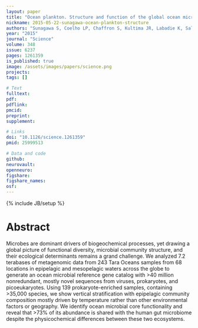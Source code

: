 ```yaml
---
layout: paper
title: "Ocean plankton. Structure and function of the global ocean microbiome"
nickname: 2015-05-22-sunagawa-ocean-plankton-structure
authors: "Sunagawa S, Coelho LP, Chaffron S, Kultima JR, Labadie K, Salazar G, Djahanschiri B, Zeller G, Mende DR, Alberti A, Cornejo-Castillo FM, Costea PI, Cruaud C, d'Ovidio F, Engelen S, Ferrera I, Gasol JM, Guidi L, Hildebrand F, Kokoszka F, Lepoivre C, Lima-Mendez G, Poulain J, Poulos BT, Royo-Llonch M, Sarmento H, Vieira-Silva S, Dimier C, Picheral M, Searson S, Kandels-Lewis S, Bowler C, de Vargas C, Gorsky G, Grimsley N, Hingamp P, Iudicone D, Jaillon O, Not F, Ogata H, Pesant S, Speich S, Stemmann L, Sullivan MB, Weissenbach J, Wincker P, Karsenti E, Raes J, Acinas SG, Bork P"
year: "2015"
journal: "Science"
volume: 348
issue: 6237
pages: 1261359
is_published: true
image: /assets/images/papers/science.png
projects:
tags: []

# Text
fulltext:
pdf:
pdflink:
pmcid: 
preprint:
supplement:

# Links
doi: "10.1126/science.1261359"
pmid: 25999513

# Data and code
github:
neurovault:
openneuro:
figshare:
figshare_names:
osf:
---
```

{% include JB/setup %}

# Abstract

Microbes are dominant drivers of biogeochemical processes, yet drawing a global picture of functional diversity, microbial community structure, and their ecological determinants remains a grand challenge. We analyzed 7.2 terabases of metagenomic data from 243 Tara Oceans samples from 68 locations in epipelagic and mesopelagic waters across the globe to generate an ocean microbial reference gene catalog with >40 million nonredundant, mostly novel sequences from viruses, prokaryotes, and picoeukaryotes. Using 139 prokaryote-enriched samples, containing >35,000 species, we show vertical stratification with epipelagic community composition mostly driven by temperature rather than other environmental factors or geography. We identify ocean microbial core functionality and reveal that >73% of its abundance is shared with the human gut microbiome despite the physicochemical differences between these two ecosystems.
